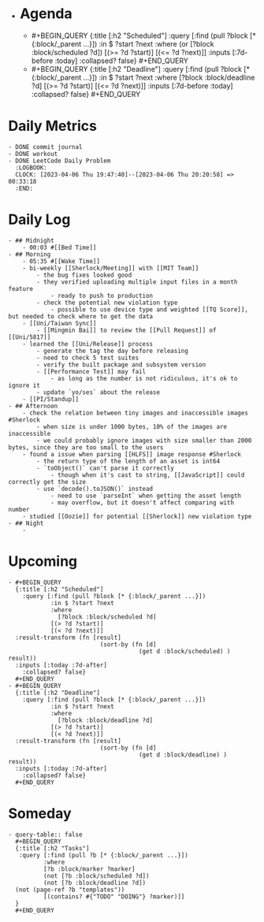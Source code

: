 - # Agenda
	- #+BEGIN_QUERY
	  {:title [:h2 "Scheduled"]
	    :query [:find (pull ?block [* {:block/_parent ...}])
	            :in $ ?start ?next
	            :where
	            (or
	              [?block :block/scheduled ?d])
	            [(>= ?d ?start)]
	            [(<= ?d ?next)]]
	  :inputs [:7d-before :today]
	    :collapsed? false}
	  #+END_QUERY
	- #+BEGIN_QUERY
	  {:title [:h2 "Deadline"]
	    :query [:find (pull ?block [* {:block/_parent ...}])
	            :in $ ?start ?next
	            :where
	              [?block :block/deadline ?d]
	            [(>= ?d ?start)]
	            [(<= ?d ?next)]]
	    :inputs [:7d-before :today]
	    :collapsed? false}
	  #+END_QUERY
# Daily Metrics
	- DONE commit journal
	- DONE workout
	- DONE LeetCode Daily Problem
	  :LOGBOOK:
	  CLOCK: [2023-04-06 Thu 19:47:40]--[2023-04-06 Thu 20:20:58] =>  00:33:18
	  :END:
# Daily Log
	- ## Midnight
		- 00:03 #[[Bed Time]]
	- ## Morning
		- 05:35 #[[Wake Time]]
		- bi-weekly [[Sherlock/Meeting]] with [[MIT Team]]
			- the bug fixes looked good
			- they verified uploading multiple input files in a month feature
				- ready to push to production
			- check the potential new violation type
				- possible to use device type and weighted [[TQ Score]], but needed to check where to get the data
		- [[Uni/Taiwan Sync]]
			- [[Mingmin Bai]] to review the [[Pull Request]] of [[Uni/5817]]
		- learned the [[Uni/Release]] process
			- generate the tag the day before releasing
			- need to check 5 test suites
			- verify the built package and subsystem version
			- [[Performance Test]] may fail
				- as long as the number is not ridiculous, it's ok to ignore it
			- update `yo/ses` about the release
		- [[PI/Standup]]
	- ## Afternoon
		- check the relation between tiny images and inaccessible images #Sherlock
			- when size is under 1000 bytes, 10% of the images are inaccessible
			- we could probably ignore images with size smaller than 2000 bytes, since they are too small to the users
		- found a issue when parsing [[HLFS]] image response #Sherlock
			- the return type of the length of an asset is int64
			- `toObject()` can't parse it correctly
				- though when it's cast to string, [[JavaScript]] could correctly get the size
			- use `decode().toJSON()` instead
				- need to use `parseInt` when getting the asset length
				- may overflow, but it doesn't affect comparing with number
		- studied [[Oozie]] for potential [[Sherlock]] new violation type
	- ## Night
		-
# Upcoming
	- #+BEGIN_QUERY
	  {:title [:h2 "Scheduled"]
	    :query [:find (pull ?block [* {:block/_parent ...}])
	            :in $ ?start ?next
	            :where
	              [?block :block/scheduled ?d]
	            [(> ?d ?start)]
	            [(< ?d ?next)]]
	  :result-transform (fn [result]
	                          (sort-by (fn [d]
	                                     (get d :block/scheduled) ) result))    
	  :inputs [:today :7d-after]
	    :collapsed? false}
	  #+END_QUERY
	- #+BEGIN_QUERY
	  {:title [:h2 "Deadline"]
	    :query [:find (pull ?block [* {:block/_parent ...}])
	            :in $ ?start ?next
	            :where
	              [?block :block/deadline ?d]
	            [(> ?d ?start)]
	            [(< ?d ?next)]]
	  :result-transform (fn [result]
	                          (sort-by (fn [d]
	                                     (get d :block/deadline) ) result))    
	  :inputs [:today :7d-after]
	    :collapsed? false}
	  #+END_QUERY
# Someday
	- query-table:: false
	  #+BEGIN_QUERY
	  {:title [:h2 "Tasks"]
	   :query [:find (pull ?b [* {:block/_parent ...}])
	          :where
	          [?b :block/marker ?marker]
	          (not [?b :block/scheduled ?d])
	          (not [?b :block/deadline ?d])
	  (not (page-ref ?b "templates"))
	          [(contains? #{"TODO" "DOING"} ?marker)]]
	  }
	  #+END_QUERY